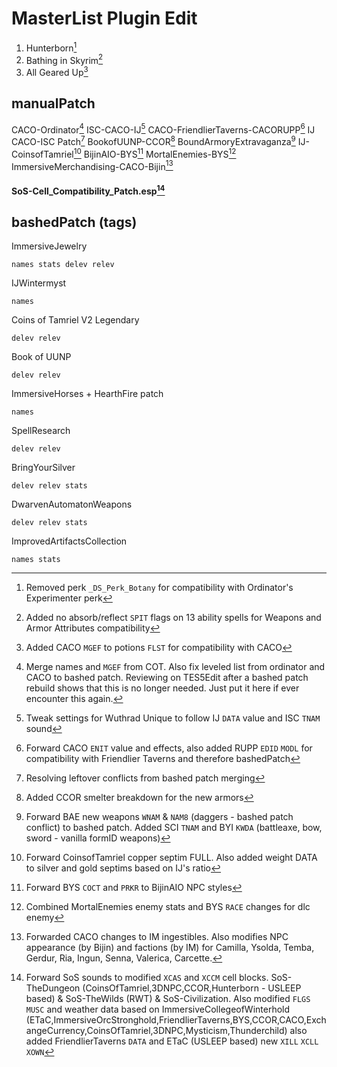 # MasterList Plugin Edit

1. Hunterborn[^1]
2. Bathing in Skyrim[^2]
3. All Geared Up[^3]


[^1]: Removed perk `_DS_Perk_Botany` for compatibility with Ordinator's Experimenter perk
[^2]: Added no absorb/reflect `SPIT` flags on 13 ability spells for Weapons and Armor Attributes compatibility
[^3]: Added CACO `MGEF` to potions `FLST` for compatibility with CACO

## manualPatch
CACO-Ordinator[^814044bb]
ISC-CACO-IJ[^fb29b626]
CACO-FriendlierTaverns-CACORUPP[^795c4e4c]
IJ CACO-ISC Patch[^589eb7cf]
BookofUUNP-CCOR[^8cbbbb32]
BoundArmoryExtravaganza[^ae31ceb6]
IJ-CoinsofTamriel[^76726f0a]
BijinAIO-BYS[^46fd5011]
MortalEnemies-BYS[^b253d6d4]
ImmersiveMerchandising-CACO-Bijin[^736fd0ab]

#### SoS-Cell_Compatibility_Patch.esp[^aa638db9]


[^736fd0ab]: Forwarded CACO changes to IM ingestibles. Also modifies NPC appearance (by Bijin) and factions (by IM) for Camilla, Ysolda, Temba, Gerdur, Ria, Ingun, Senna, Valerica, Carcette.
[^b253d6d4]: Combined MortalEnemies enemy stats and BYS `RACE` changes for dlc enemy
[^46fd5011]: Forward BYS `COCT` and `PRKR` to BijinAIO NPC styles
[^76726f0a]: Forward CoinsofTamriel copper septim FULL. Also added weight DATA to silver and gold septims based on IJ's ratio
[^aa638db9]: Forward SoS sounds to modified `XCAS` and `XCCM` cell blocks. SoS-TheDungeon (CoinsOfTamriel,3DNPC,CCOR,Hunterborn - USLEEP based) & SoS-TheWilds (RWT) & SoS-Civilization. Also modified `FLGS` `MUSC` and weather data based on ImmersiveCollegeofWinterhold (ETaC,ImmersiveOrcStronghold,FriendlierTaverns,BYS,CCOR,CACO,ExchangeCurrency,CoinsOfTamriel,3DNPC,Mysticism,Thunderchild) also added FriendlierTaverns `DATA` and ETaC (USLEEP based) new `XILL` `XCLL` `XOWN`
[^ae31ceb6]: Forward BAE new weapons `WNAM` & `NAM8` (daggers - bashed patch conflict) to bashed patch. Added SCI `TNAM` and BYI `KWDA` (battleaxe, bow, sword - vanilla formID weapons)
[^8cbbbb32]: Added CCOR smelter breakdown for the new armors
[^fb29b626]: Tweak settings for Wuthrad Unique to follow IJ `DATA` value and ISC `TNAM` sound
[^814044bb]: Merge names and `MGEF` from COT. Also fix leveled list from ordinator and CACO to bashed patch. Reviewing on TES5Edit after a bashed patch rebuild shows that this is no longer needed. Just put it here if ever encounter this again.
[^795c4e4c]: Forward CACO `ENIT` value and effects, also added RUPP `EDID` `MODL` for compatibility with Friendlier Taverns and therefore bashedPatch
[^589eb7cf]: Resolving leftover conflicts from bashed patch merging

## bashedPatch (tags)
ImmersiveJewelry
```
names stats delev relev
```
IJWintermyst
```
names
```
Coins of Tamriel V2 Legendary
```
delev relev
```
Book of UUNP
```
delev relev
```
ImmersiveHorses + HearthFire patch
```
names
```
SpellResearch
```
delev relev
```
BringYourSilver
```
delev relev stats
```
DwarvenAutomatonWeapons
```
delev relev stats
```
ImprovedArtifactsCollection
```
names stats
```